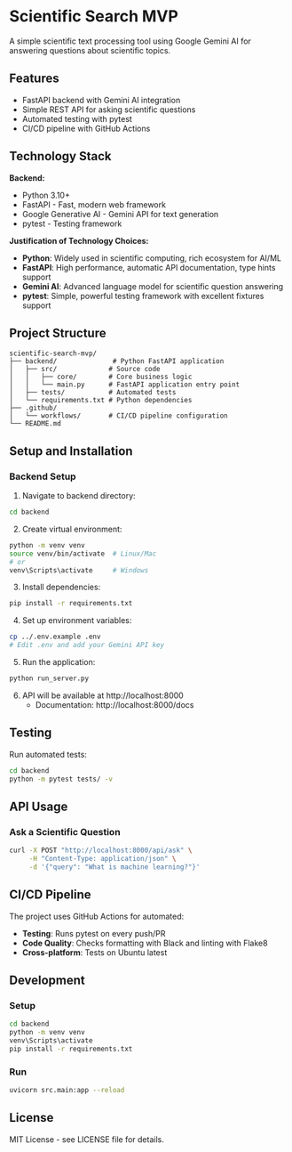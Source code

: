 # Scientific Search MVP

A simple scientific text processing tool using Google Gemini AI for answering questions about scientific topics.

## Features

- FastAPI backend with Gemini AI integration
- Simple REST API for asking scientific questions
- Automated testing with pytest
- CI/CD pipeline with GitHub Actions

## Technology Stack

**Backend:**
- Python 3.10+
- FastAPI - Fast, modern web framework
- Google Generative AI - Gemini API for text generation
- pytest - Testing framework

**Justification of Technology Choices:**
- **Python**: Widely used in scientific computing, rich ecosystem for AI/ML
- **FastAPI**: High performance, automatic API documentation, type hints support
- **Gemini AI**: Advanced language model for scientific question answering
- **pytest**: Simple, powerful testing framework with excellent fixtures support

## Project Structure

```
scientific-search-mvp/
├── backend/              # Python FastAPI application
│   ├── src/             # Source code
│   │   ├── core/        # Core business logic
│   │   └── main.py      # FastAPI application entry point
│   ├── tests/           # Automated tests
│   └── requirements.txt # Python dependencies
├── .github/
│   └── workflows/       # CI/CD pipeline configuration
└── README.md
```

## Setup and Installation

### Backend Setup

1. Navigate to backend directory:
```bash
cd backend
```

2. Create virtual environment:
```bash
python -m venv venv
source venv/bin/activate  # Linux/Mac
# or
venv\Scripts\activate     # Windows
```

3. Install dependencies:
```bash
pip install -r requirements.txt
```

4. Set up environment variables:
```bash
cp ../.env.example .env
# Edit .env and add your Gemini API key
```

5. Run the application:
```bash
python run_server.py
```

6. API will be available at http://localhost:8000
   - Documentation: http://localhost:8000/docs

## Testing

Run automated tests:
```bash
cd backend
python -m pytest tests/ -v
```

## API Usage

### Ask a Scientific Question

```bash
curl -X POST "http://localhost:8000/api/ask" \
     -H "Content-Type: application/json" \
     -d '{"query": "What is machine learning?"}'
```

## CI/CD Pipeline

The project uses GitHub Actions for automated:
- **Testing**: Runs pytest on every push/PR
- **Code Quality**: Checks formatting with Black and linting with Flake8
- **Cross-platform**: Tests on Ubuntu latest

## Development

### Setup
```bash
cd backend
python -m venv venv
venv\Scripts\activate
pip install -r requirements.txt
```

### Run
```bash
uvicorn src.main:app --reload
```

## License

MIT License - see LICENSE file for details.
